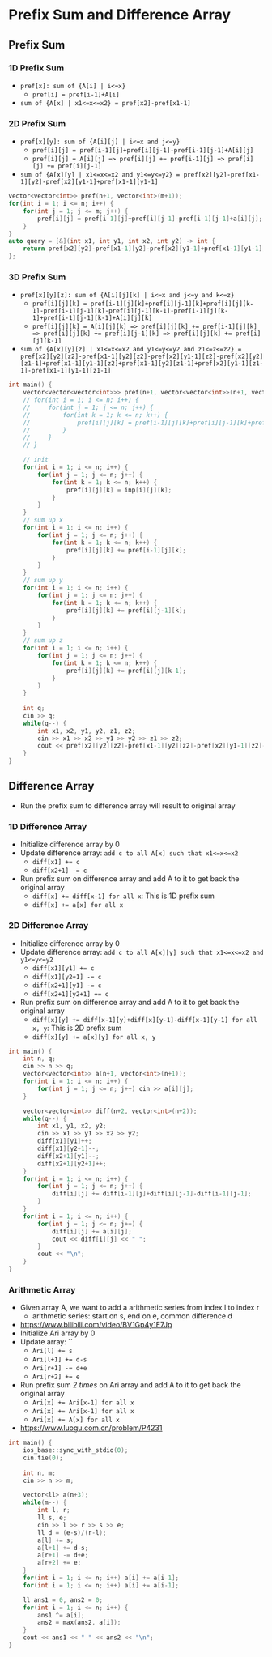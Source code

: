 # Prefix Sum and Difference Array
##  Prefix Sum

### 1D Prefix Sum
* `pref[x]: sum of {A[i] | i<=x}`
    + `pref[i] = pref[i-1]+A[i]`
* `sum of {A[x] | x1<=x<=x2} = pref[x2]-pref[x1-1]`

### 2D Prefix Sum
* `pref[x][y]: sum of {A[i][j] | i<=x and j<=y}`
    + `pref[i][j] = pref[i-1][j]+pref[i][j-1]-pref[i-1][j-1]+A[i][j]`
    + `pref[i][j] = A[i][j] => pref[i][j] += pref[i-1][j] => pref[i][j] += pref[i][j-1]`
* `sum of {A[x][y] | x1<=x<=x2 and y1<=y<=y2} = pref[x2][y2]-pref[x1-1][y2]-pref[x2][y1-1]+pref[x1-1][y1-1]`
``` cpp
vector<vector<int>> pref(n+1, vector<int>(m+1));
for(int i = 1; i <= n; i++) {
    for(int j = 1; j <= m; j++) {
        pref[i][j] = pref[i-1][j]+pref[i][j-1]-pref[i-1][j-1]+a[i][j];
    }
}
auto query = [&](int x1, int y1, int x2, int y2) -> int {
    return pref[x2][y2]-pref[x1-1][y2]-pref[x2][y1-1]+pref[x1-1][y1-1];
};
```

### 3D Prefix Sum
* `pref[x][y][z]: sum of {A[i][j][k] | i<=x and j<=y and k<=z}`
    + `pref[i][j][k] = pref[i-1][j][k]+pref[i][j-1][k]+pref[i][j][k-1]-pref[i-1][j-1][k]-pref[i][j-1][k-1]-pref[i-1][j][k-1]+pref[i-1][j-1][k-1]+A[i][j][k]`
    + `pref[i][j][k] = A[i][j][k] => pref[i][j][k] += pref[i-1][j][k] => pref[i][j][k] += pref[i][j-1][k] => pref[i][j][k] += pref[i][j][k-1]`
* `sum of {A[x][y][z] | x1<=x<=x2 and y1<=y<=y2 and z1<=z<=z2} = pref[x2][y2][z2]-pref[x1-1][y2][z2]-pref[x2][y1-1][z2]-pref[x2][y2][z1-1]+pref[x1-1][y1-1][z2]+pref[x1-1][y2][z1-1]+pref[x2][y1-1][z1-1]-pref[x1-1][y1-1][z1-1]`
``` cpp
int main() {
    vector<vector<vector<int>>> pref(n+1, vector<vector<int>>(n+1, vector<int>(n+1)));
    // for(int i = 1; i <= n; i++) {
    //     for(int j = 1; j <= n; j++) {
    //         for(int k = 1; k <= n; k++) {
    //             pref[i][j][k] = pref[i-1][j][k]+pref[i][j-1][k]+pref[i][j][k-1]-pref[i-1][j-1][k]-pref[i][j-1][k-1]-pref[i-1][j][k-1]+pref[i-1][j-1][k-1]+inp[i][j][k];
    //         }
    //     }
    // }

    // init
    for(int i = 1; i <= n; i++) {
        for(int j = 1; j <= n; j++) {
            for(int k = 1; k <= n; k++) {
                pref[i][j][k] = inp[i][j][k];
            }
        }
    }
    // sum up x
    for(int i = 1; i <= n; i++) {
        for(int j = 1; j <= n; j++) {
            for(int k = 1; k <= n; k++) {
                pref[i][j][k] += pref[i-1][j][k];
            }
        }
    }
    // sum up y
    for(int i = 1; i <= n; i++) {
        for(int j = 1; j <= n; j++) {
            for(int k = 1; k <= n; k++) {
                pref[i][j][k] += pref[i][j-1][k];
            }
        }
    }
    // sum up z
    for(int i = 1; i <= n; i++) {
        for(int j = 1; j <= n; j++) {
            for(int k = 1; k <= n; k++) {
                pref[i][j][k] += pref[i][j][k-1];
            }
        }
    }
    
    int q;
    cin >> q;
    while(q--) {
        int x1, x2, y1, y2, z1, z2;
        cin >> x1 >> x2 >> y1 >> y2 >> z1 >> z2;
        cout << pref[x2][y2][z2]-pref[x1-1][y2][z2]-pref[x2][y1-1][z2]-pref[x2][y2][z1-1]+pref[x1-1][y1-1][z2]+pref[x1-1][y2][z1-1]+pref[x2][y1-1][z1-1]-pref[x1-1][y1-1][z1-1] << "\n";
    }
}
```

## Difference Array
* Run the prefix sum to difference array will result to original array

### 1D Difference Array
* Initialize difference array by 0
* Update difference array: `add c to all A[x] such that x1<=x<=x2`
    + `diff[x1] += c`
    + `diff[x2+1] -= c`
* Run prefix sum on difference array and add A to it to get back the original array
    + `diff[x] += diff[x-1] for all x`: This is 1D prefix sum
    + `diff[x] += a[x] for all x`

### 2D Difference Array
* Initialize difference array by 0
* Update difference array: `add c to all A[x][y] such that x1<=x<=x2 and y1<=y<=y2`
    + `diff[x1][y1] += c`
    + `diff[x1][y2+1] -= c`
    + `diff[x2+1][y1] -= c`
    + `diff[x2+1][y2+1] += c`
* Run prefix sum on difference array and add A to it to get back the original array
    + `diff[x][y] += diff[x-1][y]+diff[x][y-1]-diff[x-1][y-1] for all x, y`: This is 2D prefix sum
    + `diff[x][y] += a[x][y] for all x, y`
``` c++
int main() {
    int n, q;
    cin >> n >> q;
    vector<vector<int>> a(n+1, vector<int>(n+1));
    for(int i = 1; i <= n; i++) {
        for(int j = 1; j <= n; j++) cin >> a[i][j];
    }

    vector<vector<int>> diff(n+2, vector<int>(n+2));
    while(q--) {
        int x1, y1, x2, y2;
        cin >> x1 >> y1 >> x2 >> y2;
        diff[x1][y1]++;
        diff[x1][y2+1]--;
        diff[x2+1][y1]--;
        diff[x2+1][y2+1]++;
    }
    for(int i = 1; i <= n; i++) {
        for(int j = 1; j <= n; j++) {
            diff[i][j] += diff[i-1][j]+diff[i][j-1]-diff[i-1][j-1];
        }
    }
    for(int i = 1; i <= n; i++) {
        for(int j = 1; j <= n; j++) {
            diff[i][j] += a[i][j];
            cout << diff[i][j] << " ";
        }
        cout << "\n";
    }
}
```

### Arithmetic Array
* Given array A, we want to add a arithmetic series from index l to index r
    + arithmetic series: start on s, end on e, common difference d
* https://www.bilibili.com/video/BV1Gp4y1E7Jp
* Initialize Ari array by 0
* Update array: ``
    + `Ari[l] += s`
    + `Ari[l+1] += d-s`
    + `Ari[r+1] -= d+e`
    + `Ari[r+2] += e`
* Run prefix sum *2 times* on Ari array and add A to it to get back the original array
    + `Ari[x] += Ari[x-1] for all x`
    + `Ari[x] += Ari[x-1] for all x`
    + `Ari[x] += A[x] for all x`
* https://www.luogu.com.cn/problem/P4231
``` cpp
int main() {
    ios_base::sync_with_stdio(0);
    cin.tie(0);
 
    int n, m;
    cin >> n >> m;

    vector<ll> a(n+3);
    while(m--) {
        int l, r;
        ll s, e;
        cin >> l >> r >> s >> e;
        ll d = (e-s)/(r-l);
        a[l] += s;
        a[l+1] += d-s;
        a[r+1] -= d+e;
        a[r+2] += e;
    }
    for(int i = 1; i <= n; i++) a[i] += a[i-1];
    for(int i = 1; i <= n; i++) a[i] += a[i-1];

    ll ans1 = 0, ans2 = 0;
    for(int i = 1; i <= n; i++) {
        ans1 ^= a[i];
        ans2 = max(ans2, a[i]);
    }
    cout << ans1 << " " << ans2 << "\n";
}
```
